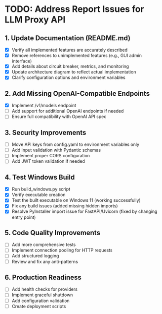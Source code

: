 # TODO: Address Report Issues for LLM Proxy API

## 1. Update Documentation (README.md)
- [x] Verify all implemented features are accurately described
- [x] Remove references to unimplemented features (e.g., GUI admin interface)
- [x] Add details about circuit breaker, metrics, and monitoring
- [x] Update architecture diagram to reflect actual implementation
- [x] Clarify configuration options and environment variables

## 2. Add Missing OpenAI-Compatible Endpoints
- [x] Implement /v1/models endpoint
- [ ] Add support for additional OpenAI endpoints if needed
- [ ] Ensure full compatibility with OpenAI API spec

## 3. Security Improvements
- [ ] Move API keys from config.yaml to environment variables only
- [ ] Add input validation with Pydantic schemas
- [ ] Implement proper CORS configuration
- [ ] Add JWT token validation if needed

## 4. Test Windows Build
- [x] Run build_windows.py script
- [x] Verify executable creation
- [x] Test the built executable on Windows 11 (working successfully)
- [x] Fix any build issues (added missing hidden imports)
- [x] Resolve PyInstaller import issue for FastAPI/Uvicorn (fixed by changing entry point)

## 5. Code Quality Improvements
- [ ] Add more comprehensive tests
- [ ] Implement connection pooling for HTTP requests
- [ ] Add structured logging
- [ ] Review and fix any anti-patterns

## 6. Production Readiness
- [ ] Add health checks for providers
- [ ] Implement graceful shutdown
- [ ] Add configuration validation
- [ ] Create deployment scripts
